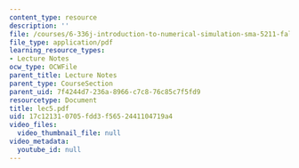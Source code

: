 ```yaml
---
content_type: resource
description: ''
file: /courses/6-336j-introduction-to-numerical-simulation-sma-5211-fall-2003/17c121310705fdd3f5652441104719a4_lec5.pdf
file_type: application/pdf
learning_resource_types:
- Lecture Notes
ocw_type: OCWFile
parent_title: Lecture Notes
parent_type: CourseSection
parent_uid: 7f4244d7-236a-8966-c7c8-76c85c7f5fd9
resourcetype: Document
title: lec5.pdf
uid: 17c12131-0705-fdd3-f565-2441104719a4
video_files:
  video_thumbnail_file: null
video_metadata:
  youtube_id: null
---
```

